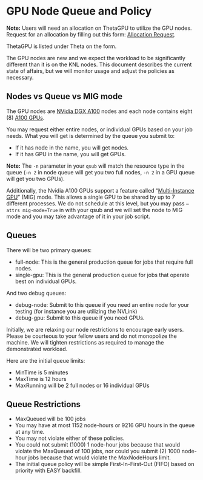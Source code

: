 # GPU Node Queue and Policy

**Note:** Users will need an allocation on ThetaGPU to utilize the GPU nodes. Request for an allocation by filling out this form: [Allocation Request](https://accounts.alcf.anl.gov/#!/allocationRequest).

ThetaGPU is listed under Theta on the form.

The GPU nodes are new and we expect the workload to be significantly different than it is on the KNL nodes. This document describes the current state of affairs, but we will monitor usage and adjust the policies as necessary.

## Nodes vs Queue vs MIG mode
The GPU nodes are [NVidia DGX A100](https://www.nvidia.com/en-us/data-center/dgx-a100/) nodes and each node contains eight (8) [A100 GPUs](https://www.nvidia.com/en-us/data-center/a100/).

You may request either entire nodes, or individual GPUs based on your job needs. What you will get is determined by the queue you submit to:
- If it has node in the name, you will get nodes.
- If it has GPU in the name, you will get GPUs.

**Note:** The ```-n``` parameter in your ```qsub``` will match the resource type in the queue (```-n 2``` in node queue will get you two full nodes, ```-n 2``` in a GPU queue will get you two GPUs). 

Additionally, the Nvidia A100 GPUs support a feature called “[Multi-Instance GPU](https://docs.nvidia.com/datacenter/tesla/mig-user-guide/index.html)” (MIG) mode. This allows a single GPU to be shared by up to 7 different processes. We do not schedule at this level, but you may pass ```–attrs mig-mode=True``` in with your qsub and we will set the node to MIG mode and you may take advantage of it in your job script.

## Queues
There will be two primary queues:
- full-node: This is the general production queue for jobs that require full nodes.
- single-gpu: This is the general production queue for jobs that operate best on individual GPUs.

And two debug queues:
- debug-node: Submit to this queue if you need an entire node for your testing (for instance you are utilizing the NVLink)
- debug-gpu: Submit to this queue if you need GPUs.

Initially, we are relaxing our node restrictions to encourage early users. Please be courteous to your fellow users and do not monopolize the machine. We will tighten restrictions as required to manage the demonstrated workload. 

Here are the initial queue limits:
- MinTime is 5 minutes
- MaxTime is 12 hours
- MaxRunning will be 2 full nodes or 16 individual GPUs

## Queue Restrictions
- MaxQueued will be 100 jobs
- You may have at most 1152 node-hours or 9216 GPU hours in the queue at any time.
- You may not violate either of these policies.
- You could not submit (1000) 1 node-hour jobs because that would violate the MaxQueued of 100 jobs, nor could you submit (2) 1000 node-hour jobs because that would violate the MaxNodeHours limit.
- The initial queue policy will be simple First-In-First-Out (FIFO) based on priority with EASY backfill.





